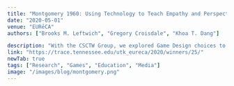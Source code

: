 ```yaml
---
title: "Montgomery 1960: Using Technology to Teach Empathy and Perspective Takings"
date: "2020-05-01"
venue: "EURēCA"
authors: ["Brooks M. Leftwich", "Gregory Croisdale", "Khoa T. Dang"]

description: "With the CSCTW Group, we explored Game Design choices to encourage perspective changing in study of the Civil Rights movement in Montgomery, Alabama."
link: "https://trace.tennessee.edu/utk_eureca/2020/winners/25/"
newTab: true
tags: ["Research", "Games", "Education", "Media"]
image: "/images/blog/montgomery.png"
---
```

